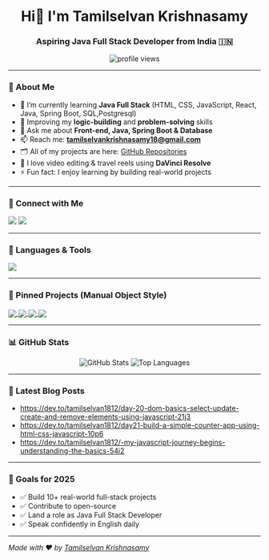 <h1 align="center">Hi👋 I'm Tamilselvan Krishnasamy</h1>
<h3 align="center">Aspiring Java Full Stack Developer from India 🇮🇳</h3>

<p align="center">
  <img src="https://komarev.com/ghpvc/?username=Tamilselvan1812&label=Profile%20views&color=0e75b6&style=flat" alt="profile views" />
</p>

---

### 🚀 About Me

- 🌱 I’m currently learning **Java Full Stack** (HTML, CSS, JavaScript, React, Java, Spring Boot, SQL,Postgresql)
- 🧠 Improving my **logic-building** and **problem-solving** skills
- 💬 Ask me about **Front-end, Java, Spring Boot & Database**
- 📫 Reach me: **tamilselvankrishnasamy18@gmail.com**
- 🗂️ All of my projects are here: [GitHub Repositories](https://github.com/Tamilselvan1812?tab=repositories)
- 🎥 I love video editing & travel reels using **DaVinci Resolve**
- ⚡ Fun fact: I enjoy learning by building real-world projects

---

### 🔗 Connect with Me

<p align="left">
<a href="https://www.linkedin.com/in/tamilselvan-krishnasamy-277a19137" target="_blank"><img src="https://img.shields.io/badge/LinkedIn-%230077B5.svg?style=flat&logo=linkedin&logoColor=white" /></a>
<a href="https://dev.to/tamilselvan1812" target="_blank"><img src="https://img.shields.io/badge/DEV.to-%23000000.svg?style=flat&logo=devdotto&logoColor=white" /></a>
</p>

---

### 🧰 Languages & Tools

<p>
  <img src="https://skillicons.dev/icons?i=html,css,js,bootstrap,react,java,spring,postgresql,git,github,vscode" />
</p>

---

### 📌 Pinned Projects (Manual Object Style)

<!-- Project 1 -->
<a href="https://github.com/Tamilselvan1812/31_quizapplication">
  <img align="center" src="https://github-readme-stats.vercel.app/api/pin/?username=Tamilselvan1812&repo=31_quizapplication&theme=radical&cache_bust=2" />
  
</a>

<!-- Project 2 -->
<a href="https://github.com/Tamilselvan1812/34-StudentManagementSystem">
  <img align="center" src="https://github-readme-stats.vercel.app/api/pin/?username=Tamilselvan1812&repo=34-StudentManagementSystem&theme=radical&cache_bust=1" />
</a>

<!-- Project 3 -->
<a href="https://github.com/Tamilselvan1812/13_ILUGC-clone">
  <img align="center" src="https://github-readme-stats.vercel.app/api/pin/?username=Tamilselvan1812&repo=13_ILUGC-clone&theme=radical&cache_bust=1" />
</a>

<!-- Project 4 -->
<a href="https://github.com/Tamilselvan1812/website">
  <img align="center" src="https://github-readme-stats.vercel.app/api/pin/?username=Tamilselvan1812&repo=website&theme=radical&cache_bust=1" />
</a>

---

### 📊 GitHub Stats

<p align="center">
  <img src="https://github-readme-stats.vercel.app/api?username=Tamilselvan1812&show_icons=true&theme=radical&cache_bust=2" alt="GitHub Stats" />
  <img src="https://github-readme-stats.vercel.app/api/top-langs/?username=Tamilselvan1812&layout=compact&theme=radical&cache_bust=1" alt="Top Languages" />
</p>

---

### 📝 Latest Blog Posts

<!-- BLOG-POST-LIST:START -->
- https://dev.to/tamilselvan1812/day-20-dom-basics-select-update-create-and-remove-elements-using-javascript-21j3
- https://dev.to/tamilselvan1812/day21-build-a-simple-counter-app-using-html-css-javascript-10p6
- https://dev.to/tamilselvan1812/-my-javascript-journey-begins-understanding-the-basics-54i2
<!-- BLOG-POST-LIST:END -->

---

### 🎯 Goals for 2025

- ✅ Build 10+ real-world full-stack projects
- ✅ Contribute to open-source
- ✅ Land a role as Java Full Stack Developer
- ✅ Speak confidently in English daily

---

*Made with ❤️ by [Tamilselvan Krishnasamy](https://github.com/Tamilselvan1812)*  



